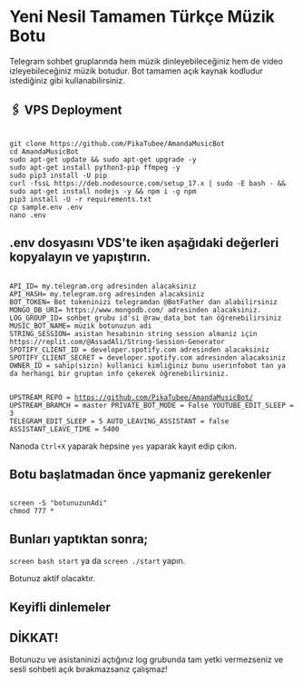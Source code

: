 <h1>Yeni Nesil Tamamen Türkçe Müzik Botu</h1>

Telegram sohbet gruplarında hem müzik dinleyebileceğiniz hem de video izleyebileceğiniz müzik botudur.
Bot tamamen açık kaynak kodludur istediğiniz gibi kullanabilirsiniz.

## 🖇 VPS Deployment
<code>
git clone https://github.com/PikaTubee/AmandaMusicBot
cd AmandaMusicBot
sudo apt-get update && sudo apt-get upgrade -y
sudo apt-get install python3-pip ffmpeg -y
sudo pip3 install -U pip
curl -fssL https://deb.nodesource.com/setup_17.x | sudo -E bash - && sudo apt-get install nodejs -y && npm i -g npm
pip3 install -U -r requirements.txt
cp sample.env .env
nano .env
</code>

## .env dosyasını VDS'te iken aşağıdaki değerleri kopyalayın ve yapıştırın.

<code>
API_ID= my.telegram.org adresinden alacaksiniz
API_HASH= my.telegram.org adresinden alacaksiniz
BOT_TOKEN= Bot tokeninizi telegramdan @BotFather dan alabilirsiniz
MONGO_DB_URI= https://www.mongodb.com/ adresinden alacaksiniz.
LOG_GROUP_ID= sohbet grubu id'si @raw_data_bot tan öğrenebilirsiniz
MUSIC_BOT_NAME= müzik botunuzun adi
STRING_SESSION= asistan hesabinin string session almaniz için https://replit.com/@AssadAli/String-Session-Generator
SPOTIFY_CLIENT_ID = developer.spotify.com adresinden alacaksiniz
SPOTIFY_CLIENT_SECRET = developer.spotify.com adresinden alacaksiniz
OWNER_ID = sahip(sizin) kullanici kimliğiniz bunu userinfobot tan ya da herhangi bir gruptan info çekerek öğrenebilirsiniz.

UPSTREAM_REPO = https://github.com/PikaTubee/AmandaMusicBot/
UPSTREAM_BRAMCH = master
PRIVATE_BOT_MODE = False
YOUTUBE_EDIT_SLEEP = 3
TELEGRAM_EDIT_SLEEP = 5
AUTO_LEAVING_ASSISTANT = false
ASSISTANT_LEAVE_TIME = 5400
</code>

Nanoda <code>Ctrl+X</code> yaparak hepsine <code>yes</code> yaparak kayıt edip çıkın.

## Botu başlatmadan önce yapmaniz gerekenler
<code>
screen -S "botunuzunAdi"
chmod 777 *
</code>

## Bunları yaptıktan sonra;

<code>screen bash start</code> ya da <code>screen ./start</code> yapın.

Botunuz aktif olacaktır.

## Keyifli dinlemeler 

## DİKKAT!

Botunuzu ve asistaninizi açtığınız log grubunda tam yetki vermezseniz ve sesli sohbeti açık bırakmazsanız çalışmaz!
